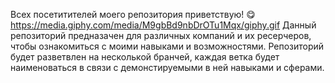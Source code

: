 Всех посетитителей моего репозитория приветствую! :yum:
https://media.giphy.com/media/M9gbBd9nbDrOTu1Mqx/giphy.gif
Данный репозиторий предназачен для различных компаний и их ресерчеров, чтобы ознакомиться с моими навыками и возможностями.
Репозиторий будет разветвлен на несколькой бранчей, каждая ветка будет наименоваться в связи с демонстируемыми в ней навыками и сферами.
